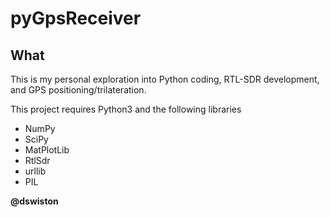 pyGpsReceiver
==============

What
--------------

This is my personal exploration into Python coding, RTL-SDR development, and GPS positioning/trilateration.

This project requires Python3 and the following libraries
- NumPy
- SciPy
- MatPlotLib
- RtlSdr
- urllib
- PIL

**@dswiston**

